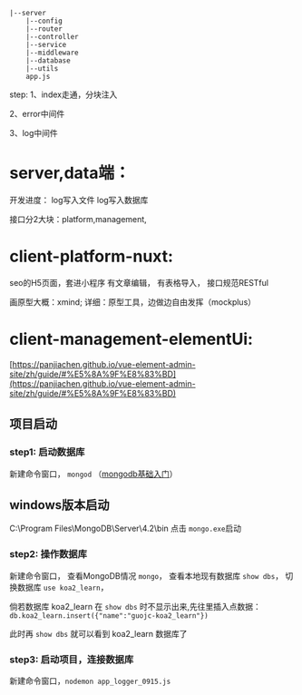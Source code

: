 ```
|--server
    |--config
    |--router
    |--controller
    |--service
    |--middleware
    |--database
    |--utils
    app.js
```

step:
1、index走通，分块注入

2、error中间件

3、log中间件

# server,data端：
开发进度：
log写入文件
log写入数据库

接口分2大块：platform,management,

# client-platform-nuxt:
seo的H5页面，套进小程序
有文章编辑，
有表格导入，
接口规范RESTful

画原型大概：xmind; 详细：原型工具，边做边自由发挥（mockplus）

# client-management-elementUi: 
[https://panjiachen.github.io/vue-element-admin-site/zh/guide/#%E5%8A%9F%E8%83%BD](https://panjiachen.github.io/vue-element-admin-site/zh/guide/#%E5%8A%9F%E8%83%BD)



## 项目启动
### step1: 启动数据库

新建命令窗口， `mongod` （[mongodb基础入门]([mongodb基础入门](http://gjincai.github.io/2017/06/18/mac%E4%B8%8Bmongodb%E7%9A%84%E5%AE%89%E8%A3%85%E4%B8%8E%E9%85%8D%E7%BD%AE/))）

## windows版本启动
C:\Program Files\MongoDB\Server\4.2\bin 点击 `mongo.exe`启动

### step2: 操作数据库
新建命令窗口，
查看MongoDB情况 `mongo`，
查看本地现有数据库 `show dbs`，
切换数据库 `use koa2_learn`，

倘若数据库 koa2_learn 在 `show dbs` 时不显示出来,先往里插入点数据：`db.koa2_learn.insert({"name":"guojc-koa2_learn"})`

此时再 `show dbs` 就可以看到 koa2_learn 数据库了

### step3: 启动项目，连接数据库
新建命令窗口，`nodemon app_logger_0915.js`

